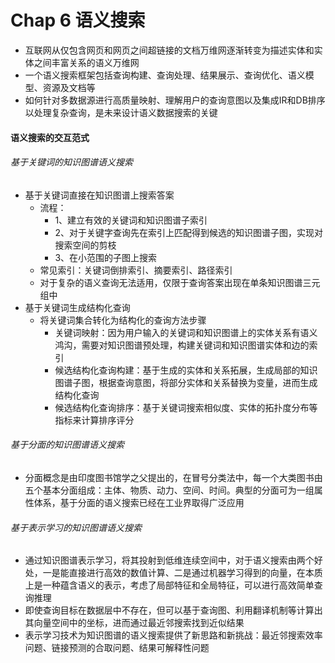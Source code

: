# Chap 6 语义搜索

* 互联网从仅包含网页和网页之间超链接的文档万维网逐渐转变为描述实体和实体之间丰富关系的语义万维网
* 一个语义搜索框架包括查询构建、查询处理、结果展示、查询优化、语义模型、资源及文档等
* 如何针对多数据源进行高质量映射、理解用户的查询意图以及集成IR和DB排序以处理复杂查询，是未来设计语义数据搜索的关键

#### 语义搜索的交互范式

###### 基于关键词的知识图谱语义搜索

* 基于关键词直接在知识图谱上搜索答案
  * 流程：
    * 1、建立有效的关键词和知识图谱子索引
    * 2、对于关键字查询先在索引上匹配得到候选的知识图谱子图，实现对搜索空间的剪枝
    * 3、在小范围的子图上搜索
  * 常见索引：关键词倒排索引、摘要索引、路径索引
  * 对于复杂的语义查询无法适用，仅限于查询答案出现在单条知识图谱三元组中
* 基于关键词生成结构化查询
  * 将关键词集合转化为结构化的查询方法步骤
    * 关键词映射：因为用户输入的关键词和知识图谱上的实体关系有语义鸿沟，需要对知识图谱预处理，构建关键词和知识图谱实体和边的索引
    * 候选结构化查询构建：基于生成的实体和关系拓展，生成局部的知识图谱子图，根据查询意图，将部分实体和关系替换为变量，进而生成结构化查询
    * 候选结构化查询排序：基于关键词搜索相似度、实体的拓扑度分布等指标来计算排序评分

###### 基于分面的知识图谱语义搜索

* 分面概念是由印度图书馆学之父提出的，在冒号分类法中，每一个大类图书由五个基本分面组成：主体、物质、动力、空间、时间。典型的分面可为一组属性体系，基于分面的语义搜索已经在工业界取得广泛应用

###### 基于表示学习的知识图谱语义搜索

* 通过知识图谱表示学习，将其投射到低维连续空间中，对于语义搜索由两个好处，一是能直接进行高效的数值计算、二是通过机器学习得到的向量，在本质上是一种蕴含语义的表示，考虑了局部特征和全局特征，可以进行高效简单查询推理
* 即使查询目标在数据层中不存在，但可以基于查询图、利用翻译机制等计算出其向量空间中的坐标，进而通过最近邻搜索找到近似结果
* 表示学习技术为知识图谱的语义搜索提供了新思路和新挑战：最近邻搜索效率问题、链接预测的合取问题、结果可解释性问题